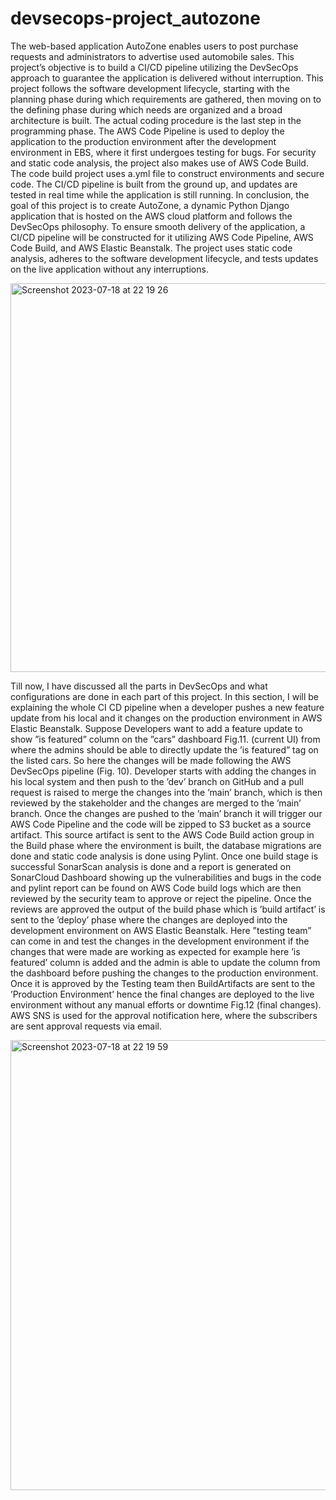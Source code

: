 # devsecops-project_autozone

The web-based application AutoZone enables users to post purchase requests and administrators to advertise used automobile sales. This project’s objective is to build a CI/CD pipeline utilizing the DevSecOps approach to guarantee the application is delivered without interruption. This project follows the software development lifecycle, starting with the planning phase during which requirements are gathered, then moving on to the defining phase during which needs are organized and a broad architecture is built. The actual coding procedure is the last step in the programming phase. The AWS Code Pipeline is used to deploy the application to the production environment after the development environment in EBS, where it first undergoes testing for bugs. For security and static code analysis, the project also makes use of AWS Code Build. The code build project uses a.yml file to construct environments and secure code. The CI/CD pipeline is built from the ground up, and updates are tested in real time while the application is still running. In conclusion, the goal of this project is to create AutoZone, a dynamic Python Django application that is hosted on the AWS cloud platform and follows the DevSecOps philosophy. To ensure smooth delivery of the application, a CI/CD pipeline will be constructed for it utilizing AWS Code Pipeline, AWS Code Build, and AWS Elastic Beanstalk. The project uses static code analysis, adheres to the software development lifecycle, and tests updates on the live application without any interruptions.

<img width="622" alt="Screenshot 2023-07-18 at 22 19 26" src="https://github.com/Rishabh566/devsecops-project_autozone/assets/46817303/a05de9a5-15c1-4885-a995-61ba7ed01a8a">

Till now, I have discussed all the parts in DevSecOps and what configurations are done in each part of this project. In this section, I will be explaining the whole CI CD pipeline when a developer pushes a new feature update from his local and it changes on the production environment in AWS Elastic Beanstalk. Suppose Developers want to add a feature update to show ”is featured” column on the ”cars” dashboard Fig.11. (current UI) from where the admins should be able to directly update the ’is featured” tag on the listed cars. So here the changes will be made following the AWS DevSecOps pipeline (Fig. 10). Developer starts with adding the changes in his local system and then push to the ’dev’ branch on GitHub and a pull request is raised to merge the changes into the ’main’ branch, which is then reviewed by the stakeholder and the changes are merged to the ’main’ branch. Once the changes are pushed to the ’main’ branch it will trigger our AWS Code Pipeline and the code will be zipped to S3 bucket as a source artifact. This source artifact is sent to the AWS Code Build action group in the Build phase where the environment is built, the database migrations are done and static code analysis is done using Pylint. Once one build stage is successful SonarScan analysis is done and a report is generated on SonarCloud Dashboard showing up the vulnerabilities and bugs in the code and pylint report can be found on AWS Code build logs which are then reviewed by the security team to approve or reject the pipeline. Once the reviews are approved the output of the build phase which is ’build artifact’ is sent to the ’deploy’ phase where the changes are deployed into the development environment on AWS Elastic Beanstalk. Here ”testing team” can come in and test the changes in the development environment if the changes that were made are working as expected for example here ’is featured’ column is added and the admin is able to update the column from the dashboard before pushing the changes to the production environment. Once it is approved by the Testing team then BuildArtifacts are sent to the ’Production Environment’ hence the final changes are deployed to the live environment without any manual efforts or downtime Fig.12 (final changes). AWS SNS is used for the approval notification here, where the subscribers are sent approval requests via email.

<img width="720" alt="Screenshot 2023-07-18 at 22 19 59" src="https://github.com/Rishabh566/devsecops-project_autozone/assets/46817303/c7281eed-498d-4d97-9fc3-5d7ea7a4e067">

